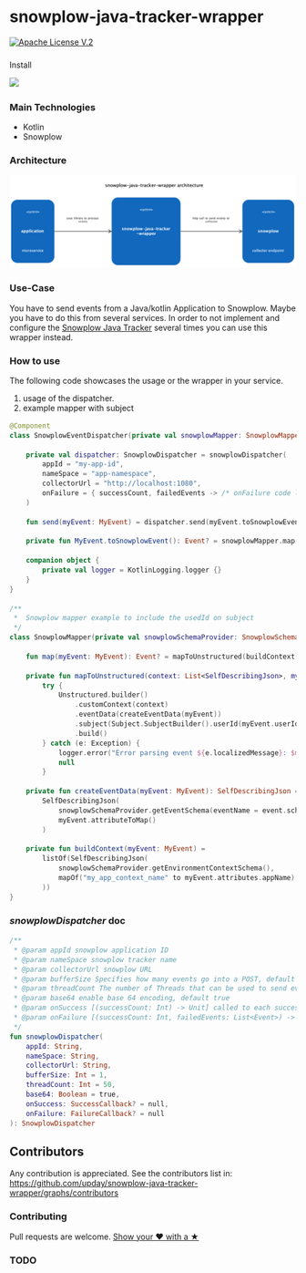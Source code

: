 # snowplow-java-tracker-wrapper
[![Apache License V.2](https://img.shields.io/badge/license-Apache%20V.2-blue.svg)](https://github.com/upday/snowplow-java-tracker-wrapper/blob/b725e4a8a77ed7d5619c782b66affdec3dea05af/LICENSE)


###
Install

[![](https://jitpack.io/v/upday/snowplow-java-tracker-wrapper.svg)](https://jitpack.io/#upday/snowplow-java-tracker-wrapper)

### Main Technologies

- Kotlin
- Snowplow

### Architecture

!["Architecture Diagram"](./etc/snowplow-java-tracker-wrapper.png)

### Use-Case

You have to send events from a Java/kotlin Application to Snowplow. Maybe you have to do this from several services.
In order to not implement and configure the [Snowplow Java Tracker](https://github.com/snowplow/snowplow/wiki/Java-Tracker) several times you can use this wrapper instead.

### How to use

The following code showcases the usage or the wrapper in your service.
1. usage of the dispatcher.
2. example mapper with subject

```kotlin
@Component
class SnowplowEventDispatcher(private val snowplowMapper: SnowplowMapper) {
    
    private val dispatcher: SnowplowDispatcher = snowplowDispatcher(
        appId = "my-app-id",
        nameSpace = "app-namespace",
        collectorUrl = "http://localhost:1080",
        onFailure = { successCount, failedEvents -> /* onFailure code logic */} // this is optional
    )

    fun send(myEvent: MyEvent) = dispatcher.send(myEvent.toSnowplowEvent())

    private fun MyEvent.toSnowplowEvent(): Event? = snowplowMapper.map(this)

    companion object {
        private val logger = KotlinLogging.logger {}
    }
}

/**
 *  Snowplow mapper example to include the usedId on subject
 */
class SnowplowMapper(private val snowplowSchemaProvider: SnowplowSchemaProvider) {

    fun map(myEvent: MyEvent): Event? = mapToUnstructured(buildContext(myEvent), myEvent)

    private fun mapToUnstructured(context: List<SelfDescribingJson>, myEvent: MyEvent): Event? = 
        try {
            Unstructured.builder()
                .customContext(context)
                .eventData(createEventData(myEvent))
                .subject(Subject.SubjectBuilder().userId(myEvent.userId).build())
                .build()
        } catch (e: Exception) {
            logger.error("Error parsing event ${e.localizedMessage}: $myEvent")
            null
        }

    private fun createEventData(myEvent: MyEvent): SelfDescribingJson =
        SelfDescribingJson(
            snowplowSchemaProvider.getEventSchema(eventName = event.schemaName()),
            myEvent.attributeToMap()
        )

    private fun buildContext(myEvent: MyEvent) =
        listOf(SelfDescribingJson(
            snowplowSchemaProvider.getEnvironmentContextSchema(),
            mapOf("my_app_context_name" to myEvent.attributes.appName)
        ))
}

```

### _snowplowDispatcher_ doc
```kotlin
/**
 * @param appId snowplow application ID
 * @param nameSpace snowplow tracker name
 * @param collectorUrl snowplow URL
 * @param bufferSize Specifies how many events go into a POST, default 1
 * @param threadCount The number of Threads that can be used to send events, default 50
 * @param base64 enable base 64 encoding, default true
 * @param onSuccess [(successCount: Int) -> Unit] called to each success request, default null
 * @param onFailure [(successCount: Int, failedEvents: List<Event>) -> Unit] called to each failed request, default null
 */
fun snowplowDispatcher(
    appId: String,
    nameSpace: String,
    collectorUrl: String,
    bufferSize: Int = 1,
    threadCount: Int = 50,
    base64: Boolean = true,
    onSuccess: SuccessCallback? = null,
    onFailure: FailureCallback? = null
): SnowplowDispatcher
```

## Contributors

Any contribution is appreciated. See the contributors list in: https://github.com/upday/snowplow-java-tracker-wrapper/graphs/contributors

### Contributing 

Pull requests are welcome.
[Show your ❤ with a ★](https://github.com/upday/snowplow-java-tracker-wrapper/stargazers)



### TODO

